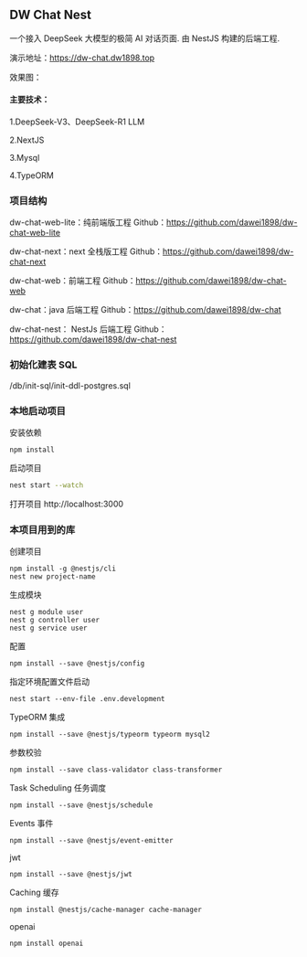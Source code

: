## DW Chat Nest

一个接入 DeepSeek 大模型的极简 AI 对话页面.
由 NestJS 构建的后端工程.


演示地址：https://dw-chat.dw1898.top

效果图：




#### 主要技术：

1.DeepSeek-V3、DeepSeek-R1 LLM

2.NextJS

3.Mysql

4.TypeORM




### 项目结构

dw-chat-web-lite：纯前端版工程     Github：https://github.com/dawei1898/dw-chat-web-lite

dw-chat-next：next 全栈版工程      Github：https://github.com/dawei1898/dw-chat-next

dw-chat-web：前端工程        Github：https://github.com/dawei1898/dw-chat-web

dw-chat：java 后端工程        Github：https://github.com/dawei1898/dw-chat

dw-chat-nest： NestJs 后端工程        Github：https://github.com/dawei1898/dw-chat-nest




### 初始化建表 SQL
/db/init-sql/init-ddl-postgres.sql

### 本地启动项目

安装依赖
```shell
npm install
```

启动项目

```bash
nest start --watch
```

打开项目 http://localhost:3000




### 本项目用到的库

创建项目
```shell
npm install -g @nestjs/cli
nest new project-name
```

生成模块
```shell
nest g module user
nest g controller user
nest g service user
```

配置
```shell
npm install --save @nestjs/config
```

指定环境配置文件启动
```shell
nest start --env-file .env.development
```
 

TypeORM 集成
```shell
npm install --save @nestjs/typeorm typeorm mysql2
```

参数校验
```shell
npm install --save class-validator class-transformer
```


Task Scheduling 任务调度
```shell
npm install --save @nestjs/schedule
```


Events 事件
```shell
npm install --save @nestjs/event-emitter
```

jwt
```shell
npm install --save @nestjs/jwt
```

Caching 缓存
```shell
npm install @nestjs/cache-manager cache-manager
```

openai
```shell
npm install openai
```